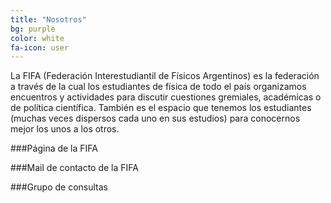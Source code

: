 ```yaml
---
title: "Nosotros"
bg: purple
color: white
fa-icon: user
---
```


La FIFA (Federación Interestudiantil de Físicos Argentinos) es la federación a través de la cual los estudiantes de física de todo el país organizamos encuentros y actividades para discutir cuestiones gremiales, académicas o de política científica. También es el espacio que tenemos los estudiantes (muchas veces dispersos cada uno en sus estudios) para conocernos mejor los unos a los otros.

###Página de la FIFA <a class="fa fa-facebook" href="https://www.facebook.com/FifaBsAs"></a>  

###Mail de contacto de la FIFA  <a class="fa fa-envelope" href="mailto:fifabsas@gmail.com"></a>   

###Grupo de consultas <a class="fa fa-facebook" href="https://www.facebook.com/groups/303815376436624/"></a>  

